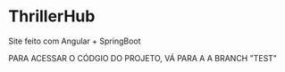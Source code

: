 # ThrillerHub
Site feito com Angular + SpringBoot


PARA ACESSAR O CÓDGIO DO PROJETO, VÁ PARA A A BRANCH "TEST"
